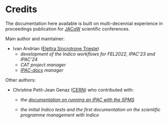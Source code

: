 # Credits

The documentation here available is built on multi-decennial experience in proceedings publication for [JACoW](https://www.jacow.org) scientific conferences.

Main author and maintainer:

- Ivan Andrian ([Elettra Sincrotrone Trieste](https://www.elettra.eu))
    - *development of the Indico workflows for FEL2022, IPAC'23 and IPAC'24*
    - *CAT project manager*
    - *[IPAC-docs](https://github.com/jacow-org/docs-IPAC) manager*

Other authors:

- Christine Petit-Jean Genaz ([CERN](https://www.cern.ch)) who contributed with:
  
    - *the [documentation on running an IPAC with the SPMS](https://www.jacow.org/uploads/Editors/OrganizingIPACs_ver15_2019.pdf)*
  
    - *the initial Indico tests and the first documentation on the scientific programme management with Indico* 

